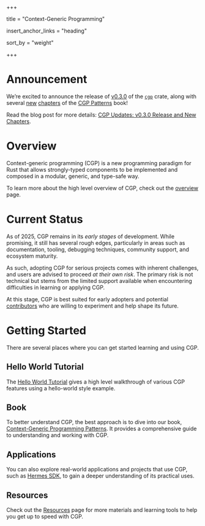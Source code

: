 +++

title = "Context-Generic Programming"

insert_anchor_links = "heading"

sort_by = "weight"

+++

# Announcement

We’re excited to announce the release of [v0.3.0](https://github.com/contextgeneric/cgp/releases/tag/v0.3.0) of the [`cgp`](https://docs.rs/cgp/0.3.0/cgp/) crate, along with several [new](https://patterns.contextgeneric.dev/error-handling.html) [chapters](https://patterns.contextgeneric.dev/field-accessors.html) of the [CGP Patterns](https://patterns.contextgeneric.dev/) book!

Read the blog post for more details: [CGP Updates: v0.3.0 Release and New Chapters](/blog/v0-3-0-release/).

# Overview

Context-generic programming (CGP) is a new programming paradigm for Rust that allows strongly-typed components to be implemented and composed in a modular, generic, and type-safe way.

To learn more about the high level overview of CGP, check out the [overview](/overview) page.

# Current Status

As of 2025, CGP remains in its _early stages_ of development. While promising, it still has several rough edges, particularly in areas such as documentation, tooling, debugging techniques, community support, and ecosystem maturity.

As such, adopting CGP for serious projects comes with inherent challenges, and users are advised to proceed _at their own risk_. The primary risk is not technical but stems from the limited support available when encountering difficulties in learning or applying CGP.

At this stage, CGP is best suited for early adopters and potential [contributors](/overview/#contribution) who are willing to experiment and help shape its future.

# Getting Started

There are several places where you can get started learning and using CGP.

## Hello World Tutorial

The [Hello World Tutorial](/tutorials/hello) gives a high level walkthrough of various CGP features using a hello-world style example.

## Book

To better understand CGP, the best approach is to dive into our book, [Context-Generic Programming Patterns](https://patterns.contextgeneric.dev/). It provides a comprehensive guide to understanding and working with CGP.

## Applications

You can also explore real-world applications and projects that use CGP, such as [Hermes SDK](https://github.com/informalsystems/hermes-sdk/), to gain a deeper understanding of its practical uses.

## Resources

Check out the [Resources](/resources) page for more materials and learning tools to help you get up to speed with CGP.
